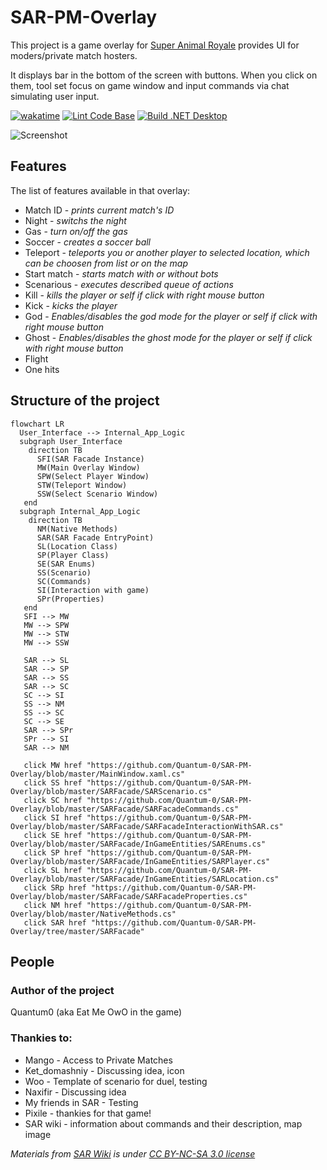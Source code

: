 # SAR-PM-Overlay

This project is a game overlay for [Super Animal Royale](https://animalroyale.com/) provides UI for moders/private match hosters.

It displays bar in the bottom of the screen with buttons. When you click on them, tool set focus on game window and input commands via chat simulating user input.

[![wakatime](https://wakatime.com/badge/user/7c9029ee-89d1-45a3-8197-cbf6c3bcaf78/project/f55f187d-9c69-43cb-b40c-baa66fc0e648.svg)](https://wakatime.com/badge/user/7c9029ee-89d1-45a3-8197-cbf6c3bcaf78/project/f55f187d-9c69-43cb-b40c-baa66fc0e648)
[![Lint Code Base](https://github.com/Quantum-0/SAR-PM-Overlay/actions/workflows/lint.yml/badge.svg)](https://github.com/Quantum-0/SAR-PM-Overlay/actions/workflows/lint.yml)
[![Build .NET Desktop](https://github.com/Quantum-0/SAR-PM-Overlay/actions/workflows/build.yml/badge.svg)](https://github.com/Quantum-0/SAR-PM-Overlay/actions/workflows/build.yml)

![Screenshot](Resources/Screenshot1.jpg)

## Features

The list of features available in that overlay:
- Match ID - *prints current match's ID*
- Night - *switchs the night*
- Gas - *turn on/off the gas*
- Soccer - *creates a soccer ball*
- Teleport - *teleports you or another player to selected location, which can be choosen from list or on the map*
- Start match - *starts match with or without bots*
- Scenarious - *executes described queue of actions*
- Kill - *kills the player or self if click with right mouse button*
- Kick - *kicks the player*
- God - *Enables/disables the god mode for the player or self if click with right mouse button*
- Ghost - *Enables/disables the ghost mode for the player or self if click with right mouse button*
- Flight
- One hits

## Structure of the project



```mermaid
flowchart LR
  User_Interface --> Internal_App_Logic
  subgraph User_Interface
    direction TB
      SFI(SAR Facade Instance)
      MW(Main Overlay Window)
      SPW(Select Player Window)
      STW(Teleport Window)
      SSW(Select Scenario Window)
   end
  subgraph Internal_App_Logic
    direction TB
      NM(Native Methods)
      SAR(SAR Facade EntryPoint)
      SL(Location Class)
      SP(Player Class)
      SE(SAR Enums)
      SS(Scenario)
      SC(Commands)
      SI(Interaction with game)
      SPr(Properties)
   end
   SFI --> MW
   MW --> SPW
   MW --> STW
   MW --> SSW

   SAR --> SL
   SAR --> SP
   SAR --> SS
   SAR --> SC
   SC --> SI
   SS --> NM
   SS --> SC
   SC --> SE
   SAR --> SPr
   SPr --> SI
   SAR --> NM
   
   click MW href "https://github.com/Quantum-0/SAR-PM-Overlay/blob/master/MainWindow.xaml.cs"
   click SS href "https://github.com/Quantum-0/SAR-PM-Overlay/blob/master/SARFacade/SARScenario.cs"
   click SC href "https://github.com/Quantum-0/SAR-PM-Overlay/blob/master/SARFacade/SARFacadeCommands.cs"
   click SI href "https://github.com/Quantum-0/SAR-PM-Overlay/blob/master/SARFacade/SARFacadeInteractionWithSAR.cs"
   click SE href "https://github.com/Quantum-0/SAR-PM-Overlay/blob/master/SARFacade/InGameEntities/SAREnums.cs"
   click SP href "https://github.com/Quantum-0/SAR-PM-Overlay/blob/master/SARFacade/InGameEntities/SARPlayer.cs"
   click SL href "https://github.com/Quantum-0/SAR-PM-Overlay/blob/master/SARFacade/InGameEntities/SARLocation.cs"
   click SRp href "https://github.com/Quantum-0/SAR-PM-Overlay/blob/master/SARFacade/SARFacadeProperties.cs"
   click NM href "https://github.com/Quantum-0/SAR-PM-Overlay/blob/master/NativeMethods.cs"
   click SAR href "https://github.com/Quantum-0/SAR-PM-Overlay/tree/master/SARFacade"
```

## People

### Author of the project
Quantum0 (aka Eat Me OwO in the game)

### Thankies to:
- Mango - Access to Private Matches
- Ket_domashniy - Discussing idea, icon
- Woo - Template of scenario for duel, testing
- Naxifir - Discussing idea
- My friends in SAR - Testing
- Pixile - thankies for that game!
- SAR wiki - information about commands and their description, map image

*Materials from [SAR Wiki](https://animalroyale.fandom.com/) is under [CC BY-NC-SA 3.0 license](https://creativecommons.org/licenses/by-nc-sa/3.0/)*
